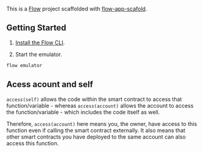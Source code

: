 This is a [Flow](http://onflow.org/) project scaffolded with [flow-app-scafold](https://github.com/onflow/flow-app-scaffold).

## Getting Started

1. [Install the Flow CLI](https://github.com/onflow/flow-cli).

2. Start the emulator.

```bash
flow emulator
```

## Acess acount and self

``access(self)`` allows the code within the smart contract to access that function/variable - whereas ``access(account)`` allows the account to access the function/variable - which includes the code itself as well.

Therefore, ``access(account)`` here means you, the owner, have access to this function even if calling the smart contract externally. It also means that other smart contracts you have deployed to the same account can also access this function.


